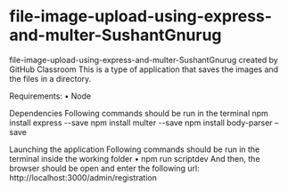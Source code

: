 # file-image-upload-using-express-and-multer-SushantGnurug
file-image-upload-using-express-and-multer-SushantGnurug created by GitHub Classroom
This is a type of application that saves the images and the files in a directory.

Requirements:
    • Node

Dependencies
	Following commands should be run in the terminal 
      npm install express --save
          npm install multer --save
          npm install body-parser –save

Launching the application
Following commands should be run in the terminal inside the working folder
    • npm run scriptdev
And then, the browser should be open and enter the following url:
http://localhost:3000/admin/registration

